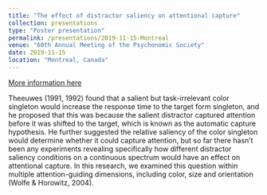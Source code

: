 ```yaml
---
title: "The effect of distractor saliency on attentional capture"
collection: presentations
type: "Poster presentation"
permalink: /presentations/2019-11-15-Montreal
venue: "60th Annual Meeting of the Psychonomic Society"
date: 2019-11-15
location: "Montreal, Canada"
---
```

[More information here](https://www.researchgate.net/publication/337228084_The_Effect_of_Distractor_Saliency_on_Attentional_Capture)

Theeuwes (1991, 1992) found that a salient but task-irrelevant color singleton would increase the response time to the target form singleton, and he proposed that this was because the salient distractor captured attention before it was shifted to the target, which is known as the automatic capture hypothesis. He further suggested the relative saliency of the color singleton would determine whether it could capture attention, but so far there hasn’t been any experiments revealing specifically how different distractor saliency conditions on a continuous spectrum would have an effect on attentional capture. In this research, we examined this question within multiple attention-guiding dimensions, including color, size and orientation (Wolfe & Horowitz, 2004).
